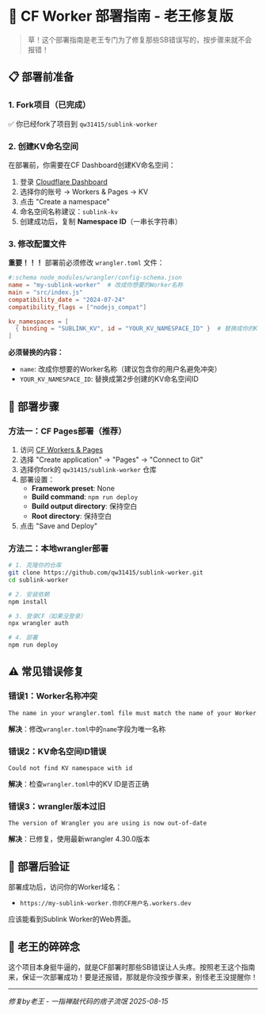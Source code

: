 # 🚀 CF Worker 部署指南 - 老王修复版

> 草！这个部署指南是老王专门为了修复那些SB错误写的，按步骤来就不会报错！

## 📋 部署前准备

### 1. Fork项目（已完成）
✅ 你已经fork了项目到 `qw31415/sublink-worker`

### 2. 创建KV命名空间

在部署前，你需要在CF Dashboard创建KV命名空间：

1. 登录 [Cloudflare Dashboard](https://dash.cloudflare.com/)
2. 选择你的账号 → Workers & Pages → KV
3. 点击 "Create a namespace"
4. 命名空间名称建议：`sublink-kv`
5. 创建成功后，复制 **Namespace ID**（一串长字符串）

### 3. 修改配置文件

**重要！！！** 部署前必须修改 `wrangler.toml` 文件：

```toml
#:schema node_modules/wrangler/config-schema.json
name = "my-sublink-worker"  # 改成你想要的Worker名称
main = "src/index.js"
compatibility_date = "2024-07-24"
compatibility_flags = ["nodejs_compat"]

kv_namespaces = [
  { binding = "SUBLINK_KV", id = "YOUR_KV_NAMESPACE_ID" }  # 替换成你的KV ID
]
```

**必须替换的内容：**
- `name`: 改成你想要的Worker名称（建议包含你的用户名避免冲突）
- `YOUR_KV_NAMESPACE_ID`: 替换成第2步创建的KV命名空间ID

## 🔧 部署步骤

### 方法一：CF Pages部署（推荐）

1. 访问 [CF Workers & Pages](https://dash.cloudflare.com/?to=/:account/workers-and-pages/create)
2. 选择 "Create application" → "Pages" → "Connect to Git"
3. 选择你fork的 `qw31415/sublink-worker` 仓库
4. 部署设置：
   - **Framework preset**: None
   - **Build command**: `npm run deploy`
   - **Build output directory**: 保持空白
   - **Root directory**: 保持空白
5. 点击 "Save and Deploy"

### 方法二：本地wrangler部署

```bash
# 1. 克隆你的仓库
git clone https://github.com/qw31415/sublink-worker.git
cd sublink-worker

# 2. 安装依赖
npm install

# 3. 登录CF（如果没登录）
npx wrangler auth

# 4. 部署
npm run deploy
```

## ⚠️ 常见错误修复

### 错误1：Worker名称冲突
```
The name in your wrangler.toml file must match the name of your Worker
```
**解决**：修改`wrangler.toml`中的`name`字段为唯一名称

### 错误2：KV命名空间ID错误
```
Could not find KV namespace with id
```
**解决**：检查`wrangler.toml`中的KV ID是否正确

### 错误3：wrangler版本过旧
```
The version of Wrangler you are using is now out-of-date
```
**解决**：已修复，使用最新wrangler 4.30.0版本

## 🎯 部署后验证

部署成功后，访问你的Worker域名：
- `https://my-sublink-worker.你的CF用户名.workers.dev`

应该能看到Sublink Worker的Web界面。

## 📝 老王的碎碎念

这个项目本身挺牛逼的，就是CF部署时那些SB错误让人头疼。按照老王这个指南来，保证一次部署成功！要是还报错，那就是你没按步骤来，别怪老王没提醒你！

---
*修复by老王 - 一指禅敲代码的痞子流氓 2025-08-15*